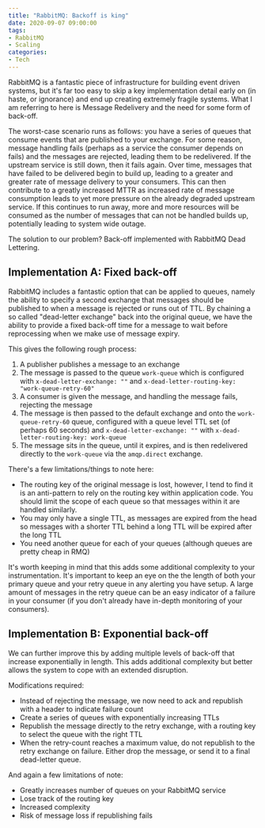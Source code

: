 ```yaml
---
title: "RabbitMQ: Backoff is king"
date: 2020-09-07 09:00:00
tags:
- RabbitMQ
- Scaling
categories:
- Tech
---
```


RabbitMQ is a fantastic piece of infrastructure for building event driven systems, but it's far too easy to skip a key implementation detail early on (in haste, or ignorance) and end up creating extremely fragile systems. What I am referring to here is Message Redelivery and the need for some form of back-off.

The worst-case scenario runs as follows: you have a series of queues that consume events that are published to your exchange. For some reason, message handling fails (perhaps as a service the consumer depends on fails) and the messages are rejected, leading them to be redelivered. If the upstream service is still down, then it fails again. Over time, messages that have failed to be delivered begin to build up, leading to a greater and greater rate of message delivery to your consumers. This can then contribute to a greatly increased MTTR as increased rate of message consumption leads to yet more pressure on the already degraded upstream service. If this continues to run away, more and more resources will be consumed as the number of messages that can not be handled builds up, potentially leading to system wide outage.

The solution to our problem? Back-off implemented with RabbitMQ Dead Lettering.

## Implementation A: Fixed back-off

RabbitMQ includes a fantastic option that can be applied to queues, namely the ability to specify a second exchange that messages should be published to when a message is rejected or runs out of TTL. By chaining a so called "dead-letter exchange" back into the original queue, we have the ability to provide a fixed back-off time for a message to wait before reprocessing when we make use of message expiry.

This gives the following rough process:

1. A publisher publishes a message to an exchange
2. The message is passed to the queue ``work-queue`` which is configured with ``x-dead-letter-exchange: ""`` and ``x-dead-letter-routing-key: "work-queue-retry-60"``
3. A consumer is given the message, and handling the message fails, rejecting the message
4. The message is then passed to the default exchange and onto the ``work-queue-retry-60`` queue, configured with a queue level TTL set (of perhaps 60 seconds) and ``x-dead-letter-exchange: ""`` with ``x-dead-letter-routing-key: work-queue``
5. The message sits in the queue, until it expires, and is then redelivered directly to the ``work-queue`` via the ``amqp.direct`` exchange.

There's a few limitations/things to note here:

- The routing key of the original message is lost, however, I tend to find it is an anti-pattern to rely on the routing key within application code. You should limit the scope of each queue so that messages within it are handled similarly.
- You may only have a single TTL, as messages are expired from the head so messages with a shorter TTL behind a long TTL will be expired after the long TTL
- You need another queue for each of your queues (although queues are pretty cheap in RMQ)

It's worth keeping in mind that this adds some additional complexity to your instrumentation. It's important to keep
an eye on the the length of both your primary queue and your retry queue in any alerting you have setup. A large amount
of messages in the retry queue can be an easy indicator of a failure in your consumer (if you don't already have in-depth monitoring of your consumers).

## Implementation B: Exponential back-off

We can further improve this by adding multiple levels of back-off that increase exponentially in length. This adds additional complexity but better allows the system to cope with an extended disruption.

Modifications required:

- Instead of rejecting the message, we now need to ack and republish with a header to indicate failure count
- Create a series of queues with exponentially increasing TTLs
- Republish the message directly to the retry exchange, with a routing key to select the queue with the right TTL
- When the retry-count reaches a maximum value, do not republish to the retry exchange on failure. Either drop the message, or send it to a final dead-letter queue.

And again a few limitations of note:

- Greatly increases number of queues on your RabbitMQ service
- Lose track of the routing key
- Increased complexity
- Risk of message loss if republishing fails
